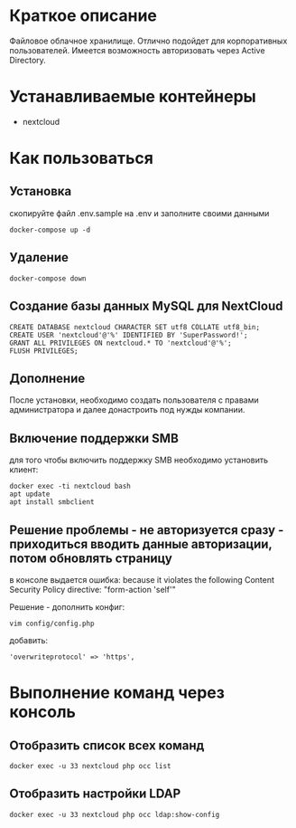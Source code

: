 # Краткое описание
Файловое облачное хранилище.
Отлично подойдет для корпоративных пользователей.
Имеется возможность авторизовать через Active Directory.

# Устанавливаемые контейнеры
* nextcloud
# Как пользоваться

## Установка

скопируйте файл .env.sample на .env и заполните своими данными

```
docker-compose up -d
```

## Удаление
```
docker-compose down
```

## Создание базы данных MySQL для NextCloud
```
CREATE DATABASE nextcloud CHARACTER SET utf8 COLLATE utf8_bin;
CREATE USER 'nextcloud'@'%' IDENTIFIED BY 'SuperPassword!';
GRANT ALL PRIVILEGES ON nextcloud.* TO 'nextcloud'@'%';
FLUSH PRIVILEGES;
```

## Дополнение
После установки, необходимо создать пользователя с правами администратора и далее донастроить под нужды компании.

## Включение поддержки SMB
для того чтобы включить поддержку SMB необходимо установить клиент:

```
docker exec -ti nextcloud bash
apt update
apt install smbclient
```

## Решение проблемы - не авторизуется сразу - приходиться вводить данные авторизации, потом обновлять страницу
в консоле выдается ошибка: because it violates the following Content Security Policy directive: "form-action 'self'"

Решение - дополнить конфиг:
```
vim config/config.php
```
добавить:
```
'overwriteprotocol' => 'https',
```

# Выполнение команд через консоль

## Отобразить список всех команд
```
docker exec -u 33 nextcloud php occ list
```

## Отобразить настройки LDAP
```
docker exec -u 33 nextcloud php occ ldap:show-config
```
